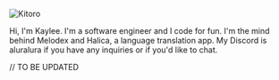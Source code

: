 ![Kitoro](https://i.pinimg.com/originals/c4/3c/4f/c43c4f2c6f08ad9cd0dbaed15846729c.gif)

Hi, I'm Kaylee. I'm a software engineer and I code for fun. I'm the mind behind Melodex and Halica, a language translation app.
My Discord is aluralura if you have any inquiries or if you'd like to chat.

// TO BE UPDATED



<!---
kscnl1n/kscnl1n is a ✨ special ✨ repository because its `README.md` (this file) appears on your GitHub profile.
You can click the Preview link to take a look at your changes.
--->
